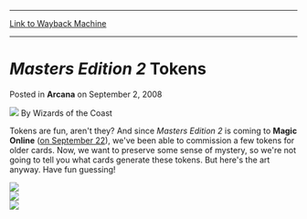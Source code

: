 
---
[Link to Wayback Machine](https://web.archive.org/web/20210707130935/https://magic.wizards.com/en/articles/archive/arcana/masters-edition-2-tokens-2008-09-02)

[_metadata_:author]:- "Wizards of the Coast"
[_metadata_:description]:- "Tokens are fun, aren't they? And since Masters Edition 2 is coming to Magic Online (on September 22), we've been able to commission a few tokens for older cards. Now, we want to preserve some sense of mystery, so we're not going to tell you what cards generate these tokens. But here's the art anyway. Have fun guessing!"
[_metadata_:generator]:- "Drupal 7 (http://drupal.org)"
[_metadata_:node]:- "652961"
[_metadata_:publish_date]:- "2008-09-02"
[_metadata_:source]:- "div-main-content"
[_metadata_:title]:- "Masters Edition 2 Tokens"
[_metadata_:wayback_capture_timestamp]:- "2021-07-07 13:09:35"
[_metadata_:wayback_raw_url]:- "https://web.archive.org/web/20210707130935id_/https://magic.wizards.com/en/articles/archive/arcana/masters-edition-2-tokens-2008-09-02"
[_metadata_:wayback_url]:- "https://magic.wizards.com/en/articles/archive/arcana/masters-edition-2-tokens-2008-09-02"
---


*Masters Edition 2* Tokens
==========================



 Posted in **Arcana**
 on September 2, 2008 






![](https://media.magic.wizards.com/styles/auth_small/public/images/person/wizards_author.jpg)
By Wizards of the Coast











Tokens are fun, aren't they? And since *Masters Edition 2* is coming to **Magic Online** ([on September 22](http://archive.wizards.com/Magic/Magazine/Article.aspx?x=mtg_tcg_mastersed2_productinfo)), we've been able to commission a few tokens for older cards. Now, we want to preserve some sense of mystery, so we're not going to tell you what cards generate these tokens. But here's the art anyway. Have fun guessing!

![](https://media.magic.wizards.com/image_legacy_migration/mtg/images/daily/arcana/1668_token1.jpg)  
![](https://media.magic.wizards.com/image_legacy_migration/mtg/images/daily/arcana/1668_token2.jpg)  
![](https://media.magic.wizards.com/image_legacy_migration/mtg/images/daily/arcana/1668_token3.jpg)





